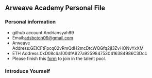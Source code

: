 ## Arweave Academy Personal File

### Personal information

- github account:Andriansyah89
- Email:adsbotoh09@gmail.com
- Arweave Address:GEICFtFpcq02vRmQdH2mcDtcWQGfq2jI3ZvHONvYxXM
- ETH Address:0xD08c6a1004fA927a9259847530416384986C3Dcc
- Please finish this [form](https://docs.google.com/forms/d/e/1FAIpQLSfWA5fIIcBgmRppm3jNz5vmf9Mai_QMVil-2pO4r7YKn_Zhtw/viewform?usp=sf_link) to join in the talent pool.

### Introduce Yourself
